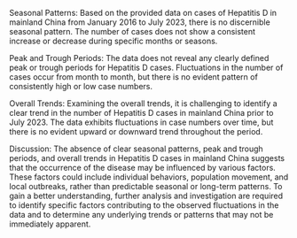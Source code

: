 Seasonal Patterns: Based on the provided data on cases of Hepatitis D in mainland China from January 2016 to July 2023, there is no discernible seasonal pattern. The number of cases does not show a consistent increase or decrease during specific months or seasons.

Peak and Trough Periods: The data does not reveal any clearly defined peak or trough periods for Hepatitis D cases. Fluctuations in the number of cases occur from month to month, but there is no evident pattern of consistently high or low case numbers.

Overall Trends: Examining the overall trends, it is challenging to identify a clear trend in the number of Hepatitis D cases in mainland China prior to July 2023. The data exhibits fluctuations in case numbers over time, but there is no evident upward or downward trend throughout the period.

Discussion: The absence of clear seasonal patterns, peak and trough periods, and overall trends in Hepatitis D cases in mainland China suggests that the occurrence of the disease may be influenced by various factors. These factors could include individual behaviors, population movement, and local outbreaks, rather than predictable seasonal or long-term patterns. To gain a better understanding, further analysis and investigation are required to identify specific factors contributing to the observed fluctuations in the data and to determine any underlying trends or patterns that may not be immediately apparent.